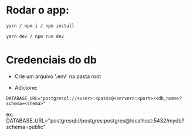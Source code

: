 # Rodar o app:

```bash
yarn / npm i / npm install
```

```bash
yarn dev / npm run dev
```

# Credenciais do db

- Crie um arquivo '.env' na pasta root

- Adicione:

```prisma
DATABASE_URL="postgresql://<user>:<pass>@<server>:<port>/<db_name>?schema=<shema>"
```
ex: DATABASE_URL="postgresql://postgres:postgres@localhost:5432/mydb?schema=public"